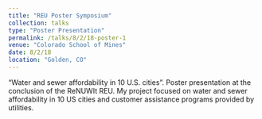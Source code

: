 ```yaml
---
title: "REU Poster Symposium"
collection: talks
type: "Poster Presentation"
permalink: /talks/8/2/18-poster-1
venue: "Colorado School of Mines"
date: 8/2/18
location: "Golden, CO"
---
```


“Water and sewer affordability in 10 U.S. cities”. Poster presentation at the conclusion of the ReNUWIt REU. My project focused on water and sewer affordability in 10 US cities and customer assistance programs provided by utilities.
